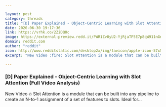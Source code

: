 ```yaml
---

layout: post
category: threads
title: "[D] Paper Explained - Object-Centric Learning with Slot Attention (Full Video Analysis)"
date: 2020-06-30 19:17:36
link: https://vrhk.co/2ZiDQOc
image: https://external-preview.redd.it/PWR1Zv0yU2-YjRjaTF5E7p8qW911nGnvW2SP2GI2QuY.jpg?width=480&height=251.308900524&auto=webp&crop=480:251.308900524,smart&s=ca9b2255b5774a081c2b4919d99bf5fcdc971b27
domain: reddit.com
author: "reddit"
icon: http://www.redditstatic.com/desktop2x/img/favicon/apple-icon-57x57.png
excerpt: "New Video :fire: Slot Attention is a module that can be built into any pipeline to create an N-to-1 assignment of a set of features to slots. Ideal for..."

---
```


### [D] Paper Explained - Object-Centric Learning with Slot Attention (Full Video Analysis)

New Video :fire: Slot Attention is a module that can be built into any pipeline to create an N-to-1 assignment of a set of features to slots. Ideal for...